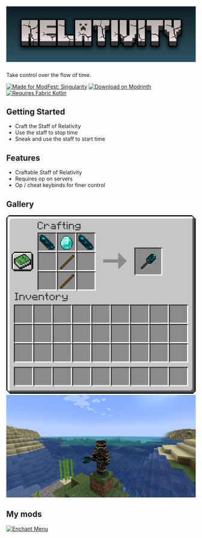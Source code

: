 # ![Relativity](./assets/icons/fitted-anim.png)

Take control over the flow of time.

[<img alt="Made for ModFest: Singularity" height="72" src="https://blob.jortage.com/blobs/5/d4d/5d4d14d96db2e2024d87cf5606cb7ce6421633a002e328947f85d210ba250ecb9f86de8df210dd031be2d4eafb0980494e7a1e8e99590a550abaa42d82768b9f"/>](https://modfest.net)
[<img alt="Download on Modrinth" height="72" src="https://github.com/modrinth/art/raw/main/Branding/Badge/badge-dark.svg"/>](https://modrinth.com/mod/relativity)
[<img alt="Requires Fabric Kotlin" height="72" src="https://i.imgur.com/c1DH9VL.png"/>](https://modrinth.com/mod/fabric-language-kotlin)

## Getting Started

- Craft the Staff of Relativity
- Use the staff to stop time
- Sneak and use the staff to start time

## Features

- Craftable Staff of Relativity
- Requires op on servers
- Op / cheat keybinds for finer control

## Gallery

<img alt="Staff recipe" src="./assets/screenshots/staff-recipe.png" width="512"/>
<img alt="Staff in Hand" src="./assets/screenshots/staff-in-hand.png" width="512"/>

## My mods

[<img alt="Enchant Menu" height="256" src="../../../enchant-menu/blob/main/assets/icons/short-square-anim.png" />](https://github.com/eth0net/enchant-menu)
